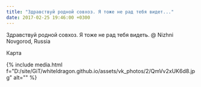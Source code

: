 ```yaml
---
title: "Здравствуй родной совхоз. Я тоже не рад тебя видет..."
date: 2017-02-25 19:46:00 +0300
---
```


Здравствуй родной совхоз. Я тоже не рад тебя видеть. @ Nizhni Novgorod, Russia

Карта

{% include media.html f="D:/site/GiT/whiteldragon.github.io/assets/vk_photos/2/QmVv2xUK6d8.jpg" alt="" %}

